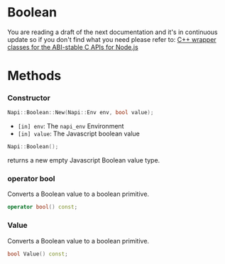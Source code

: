 # Boolean

You are reading a draft of the next documentation and it's in continuous update
so if you don't find what you need please refer to:
[C++ wrapper classes for the ABI-stable C APIs for Node.js](https://nodejs.github.io/node-addon-api/)

# Methods

### Constructor

```cpp
Napi::Boolean::New(Napi::Env env, bool value);
```
 - `[in] env`: The `napi_env` Environment
 - `[in] value`: The Javascript boolean value

```cpp
Napi::Boolean();
```
returns a new empty Javascript Boolean value type.

### operator bool
Converts a Boolean value to a boolean primitive.
```cpp
operator bool() const;
```

### Value
Converts a Boolean value to a boolean primitive.

```cpp
bool Value() const;
```